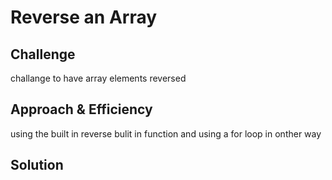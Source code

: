 # Reverse an Array
## Challenge

challange to have array elements reversed

## Approach & Efficiency

using the built in reverse bulit in function and using a for loop in onther way
## Solution
[reverse]: (reverse.png)
